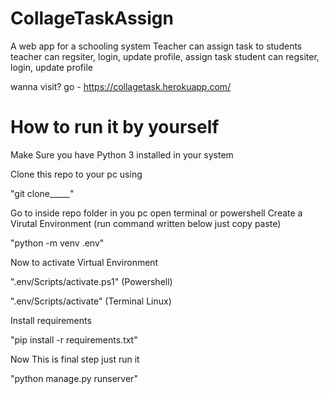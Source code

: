 # CollageTaskAssign
A web app for a schooling system 
Teacher can assign task to students 
teacher can regsiter, login, update profile, assign task
student can regsiter, login, update profile

wanna visit? go - https://collagetask.herokuapp.com/


# How to run it by yourself
Make Sure you have Python 3 installed in your system

Clone this repo to your pc using

"git clone_____"

Go to inside repo folder in you pc open terminal or powershell
Create a Virutal Environment (run command written below just copy paste)

"python -m venv .env"

Now to activate Virtual Environment

".env/Scripts/activate.ps1" (Powershell)

".env/Scripts/activate" (Terminal Linux)

Install requirements

"pip install -r requirements.txt"

Now This is final step just run it

"python manage.py runserver"

